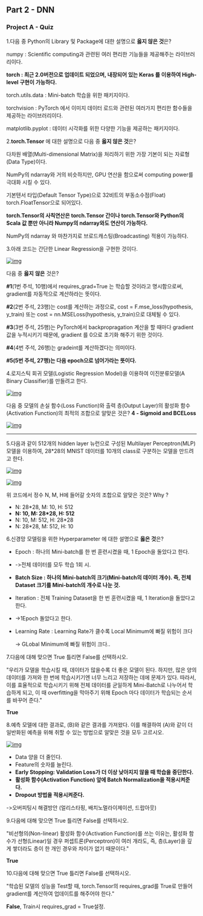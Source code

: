 ## Part 2 - DNN

### Project A - Quiz





1.다음 중 Python의 Library 및 Package에 대한 설명으로 **옳지 않은 것**은?


numpy : Scientific computing과 관련된 여러 편리한 기능들을 제공해주는 라이브러리이다.

**torch : 최근 2.0버전으로 업데이트 되었으며, 내장되어 있는 Keras 를 이용하여 High-level 구현이 가능하다.**

torch.utils.data : Mini-batch 학습을 위한 패키지이다.

torchvision : PyTorch 에서 이미지 데이터 로드와 관련된 여러가지 편리한 함수들을 제공하는 라이브러리이다.

matplotlib.pyplot : 데이터 시각화를 위한 다양한 기능을 제공하는 패키지이다.



2.**torch.Tensor** 에 대한 설명으로 다음 중 **옳지 않은 것**은?

다차원 배열(Multi-dimensional Matrix)을 처리하기 위한 가장 기본이 되는 자료형(Data Type)이다.

NumPy의 ndarray와 거의 비슷하지만, GPU 연산을 함으로써 computing power를 극대화 시킬 수 있다.

기본텐서 타입(Default Tensor Type)으로 32비트의 부동소수점(Float) torch.FloatTensor으로 되어있다.

**torch.Tensor의 사칙연산은 torch.Tensor 간이나 torch.Tensor와 Python의 Scala 값 뿐만 아니라 Numpy의 ndarray와도 연산이 가능하다.**

NumPy의 ndarray 와 마찬가지로 브로드캐스팅(Broadcasting) 적용이 가능하다.



3.아래 코드는 간단한 Linear Regression을 구현한 것이다.

[![img](https://cphinf.pstatic.net/mooc/20190617_125/1560738140051w6T49_PNG/torch_quiz3.png)](https://cphinf.pstatic.net/mooc/20190617_125/1560738140051w6T49_PNG/torch_quiz3.png)

 

다음 중 **옳지** **않은** 것은?

**#1**(1번 주석, 10행)에서 requires_grad=True 는 학습할 것이라고 명시함으로써, gradient를 자동적으로 계산하라는 뜻이다.

**#2**(2번 주석, 23행)는 cost를 계산하는 과정으로, cost = F.mse_loss(hypothesis, y_train) 또는 cost = nn.MSELoss(hypothesis, y_train)으로 대체될 수 있다.

**#3**(3번 주석, 25행)는 PyTorch에서 backpropragation 계산을 할 때마다 gradient 값을 누적시키기 때문에, gradient 를 0으로 초기화 해주기 위한 것이다.

**#4**(4번 주석, 26행)는 gradeint를 계산하겠다는 의미이다.

**#5(5번 주석, 27행)는 다음 epoch으로 넘어가라는 뜻이다.**





4.로지스틱 회귀 모델(Logistic Regression Model)을 이용하여 이진분류모델(A Binary Classifier)를 만들려고 한다. 

[![img](https://cphinf.pstatic.net/mooc/20190611_6/1560226646623XdNaT_PNG/torch_quiz4.png)](https://cphinf.pstatic.net/mooc/20190611_6/1560226646623XdNaT_PNG/torch_quiz4.png)

다음 중 모델의 손실 함수(Loss Function)와 출력 층(Output Layer)의 활성화 함수(Activation Function)의 최적의 조합으로 알맞은 것은? **4 - Sigmoid and BCELoss**

[![img](https://cphinf.pstatic.net/mooc/20190821_272/1566373921804UvuKl_PNG/torch_quiz4-0.png)](https://cphinf.pstatic.net/mooc/20190821_272/1566373921804UvuKl_PNG/torch_quiz4-0.png)

------

5.다음과 같이 512개의 hidden layer 뉴런으로 구성된 Multilayer Perceptron(MLP) 모델을 이용하여, 28*28의 MNIST 데이터를 10개의 class로 구분하는 모델을 만드려고 한다.

[![img](https://cphinf.pstatic.net/mooc/20190611_167/1560228846254zKH40_JPEG/torch_quiz5-MLP.jpg)](https://cphinf.pstatic.net/mooc/20190611_167/1560228846254zKH40_JPEG/torch_quiz5-MLP.jpg)

[![img](https://cphinf.pstatic.net/mooc/20190617_238/15607677566822N4tE_PNG/_2019-06-17__7.35.34.png)](https://cphinf.pstatic.net/mooc/20190617_238/15607677566822N4tE_PNG/_2019-06-17__7.35.34.png)

위 코드에서 정수 N, M, H에 들어갈 숫자의 조합으로 알맞은 것은? Why ?

- N: 28*28, M: 10, H: 512
- **N: 10, M: 28*28, H: 512**
- N: 10, M: 512, H: 28*28
- N: 28*28, M: 512, H: 10



6.신경망 모델링을 위한 Hyperparameter 에 대한 설명으로 **옳은 것**은?

- Epoch : 하나의 Mini-batch를 한 번 훈련시켰을 때, 1 Epoch을 돌았다고 한다. 

- ->전체 데이터를 모두 학습 1회 시.

- **Batch Size : 하나의 Mini-batch의 크기(Mini-batch의 데이터 개수). 즉, 전체 Dataset 크기를 Mini-batch의 개수로 나눈 것.**

- Iteration : 전체 Training Dataset을 한 번 훈련시켰을 때, 1 Iteration을 돌았다고 한다.

- ->1Epoch 돌았다고 한다.

- Learning Rate : Learning Rate가 클수록 Local Minimum에 빠질 위험이 크다

  -> GLobal Minimum에 빠질 위험이 크다..

7.다음에 대해 맞으면 True 틀리면 False를 선택하시오.

"우리가 모델을 학습시킬 때, 데이터가 많을수록 더 좋은 모델이 된다. 하지만, 많은 양의 데이터를 가져와 한 번에 학습시키기엔 너무 느리고 저장하는 데에 문제가 있다. 따라서, 이를 효율적으로 학습시키기 위해 전체 데이터를 균일하게 Mini-Batch로 나누어서 학습하게 되고, 이 때 overfitting을 막아주기 위해 Epoch 마다 데이터가 학습되는 순서를 바꾸어 준다."

**True**



8.예측 모델에 대한 결과로, (B)와 같은 결과를 가져왔다. 이를 해결하여 (A)와 같이 더 일반화된 예측을 위해 취할 수 있는 방법으로 알맞은 것을 모두 고르시오.

[![img](https://cphinf.pstatic.net/mooc/20190611_159/15602302918508qypC_PNG/torch_quiz8.png)](https://cphinf.pstatic.net/mooc/20190611_159/15602302918508qypC_PNG/torch_quiz8.png)

- Data 양을 더 줄인다.
- Feature의 숫자를 늘린다.
- **Early Stopping: Validation Loss가 더 이상 낮아지지 않을 때 학습을 중단한다.**
- **활성화 함수(Activation Function) 앞에 Batch Normalization을 적용시켜준다.**
- **Dropout 방법을 적용시켜준다.**

->오버피팅시 해결방안 (얼리스타핑, 배치노멀라이제이션, 드랍아웃)



9.다음에 대해 맞으면 True 틀리면 False를 선택하시오.

"비선형의(Non-linear) 활성화 함수(Activation Function)를 쓰는 이유는, 활성화 함수가 선형(Linear)일 경우 퍼셉트론(Perceptron)이 여러 개라도, 즉, 층(Layer)을 깊게 쌓더라도 층이 한 개인 경우와 차이가 없기 때문이다."

**True**

10.다음에 대해 맞으면 True 틀리면 False를 선택하시오.

"학습된 모델의 성능을 Test할 때, torch.Tensor의 requires_grad를 True로 만들어 gradient를 계산하여 업데이트를 해주어야 한다."

**False**, Train시 requires_grad = True설정.